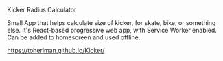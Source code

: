 Kicker Radius Calculator

Small App that helps calculate size of kicker, for skate, bike, or something else. 
It's React-based progressive web app, with Service Worker enabled. 
Can be added to homescreen and used offline.

https://toheriman.github.io/Kicker/
